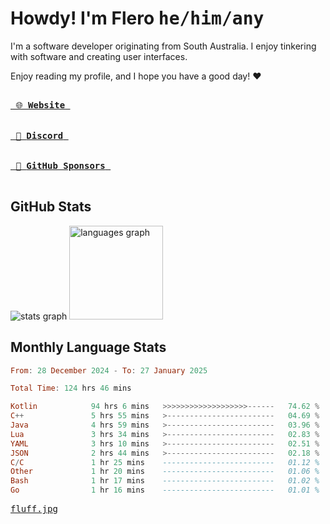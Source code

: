 # Howdy! I'm Flero <kbd>he/him/any</kbd>

I'm a software developer originating from South Australia. I enjoy tinkering with software and creating user interfaces.

Enjoy reading my profile, and I hope you have a good day! :heart:

<a href="https://flero.dev/">
    <kbd>
        <br>
        &nbsp;🌐 <strong>Website</strong>&nbsp;
        <br>
        <br>
    </kbd>
</a>

<a href="https://discord.com/users/1059375676769189938">
    <kbd>
        <br>
        &nbsp;💬 <strong>Discord</strong>&nbsp;
        <br>
        <br>
    </kbd>
</a>

<a href="https://github.com/sponsors/flerouwu">
    <kbd>
        <br>
        &nbsp;🩷 <strong>GitHub Sponsors</strong>&nbsp;
        <br>
        <br>
    </kbd>
</a>

## GitHub Stats
<!-- <p> allows it to be shown side-by-side -->
<div>
  <img src="https://github-readme-stats.vercel.app/api?hide_title=true&hide_rank=false&show_icons=true&include_all_commits=true&count_private=true&disable_animations=true&theme=github_dark&locale=en&hide_border=true&username=flerouwu" alt="stats graph"  />
  <img src="https://github-readme-stats.vercel.app/api/top-langs?locale=en&hide_title=false&langs_count=5&theme=github_dark&hide_border=true&username=flerouwu&layout=compact" alt="languages graph" height="150"  />
</div>

## Monthly Language Stats

<!--START_SECTION:waka-->

```haskell
From: 28 December 2024 - To: 27 January 2025

Total Time: 124 hrs 46 mins

Kotlin            94 hrs 6 mins   >>>>>>>>>>>>>>>>>>>------   74.62 %
C++               5 hrs 55 mins   >------------------------   04.69 %
Java              4 hrs 59 mins   >------------------------   03.96 %
Lua               3 hrs 34 mins   >------------------------   02.83 %
YAML              3 hrs 10 mins   >------------------------   02.51 %
JSON              2 hrs 44 mins   >------------------------   02.18 %
C/C               1 hr 25 mins    -------------------------   01.12 %
Other             1 hr 20 mins    -------------------------   01.06 %
Bash              1 hr 17 mins    -------------------------   01.02 %
Go                1 hr 16 mins    -------------------------   01.01 %
```

<!--END_SECTION:waka-->

<a href="https://raw.githubusercontent.com/flerouwu/flerouwu/main/fluff.jpg">
  <kbd>fluff.jpg</kbd>
</a>
